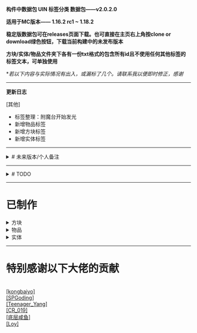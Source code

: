 **构件中数据包 UIN 标签分类 数据包——v2.0.2.0**

**适用于MC版本—— 1.16.2 rc1 ~ 1.18.2**

**稳定版数据包可在releases页面下载。也可直接在主页右上角按clone or download绿色按钮，下载当前构建中的未发布版本**

**方块/实体/物品文件夹下各有一份txt格式的包含所有id且不使用任何其他标签的标签文本，可单独使用**

**若以下内容与实际情况有出入，或漏标了几个。请联系我以便即时修正，感谢*


***

**更新日志**

[其他]
- 标签整理：附魔台开始发光
- 新增物品标签
- 新增方块标签
- 新增实体标签


***


<details>
<summary># 未来版本/个人备注</summary>

- 群系
	- 加入群系标签？
	- 所有群系（至1.18.2，共61群系） https://github.com/misode/mcmeta/blob/summary/registries/data.json#L14498
	- 温湿度分类（snowy, cold, temperate, warm, aquatic, cave, neutral, nether?, end?）
	- 维度分类?

- 方块
	- 可能成为方块实体
		- 制箭台(minecraft:fletching_table)
	- 可能成为非方块实体
		- 床(#minecraft:beds)
	- 检查#minecraft:saplings是否会添加bamboo_sapling
	- blockstate 目前没收录的状态
		- attached,attachment,bites,bottom,charges,conditional,delay,disarmed,drag,eggs,enabled,extended,eye
		- hanging,hatch,hinge,in_wall,instrument,inverted,layers,leaves,locked,mode,moisture,note,occupied
		- part,persistent,pickles,short,signal_fire,unstable


- 物品


- 实体
	- 巨人(minecraft:giant)因没有AI，暂归类为passive
	- 铁傀儡，情况特殊，不纳入仇恨类型

</details>

***


<details>
<summary># TODO</summary>
*优先度由上至下，若有其他标签请求可在论坛内<a href="https://www.mcbbs.net/?725858" target="_blank">[回复/私信本人]</a>。实用、技术性的标签优先
<br>也可以写完后pull过来，验证过后合并*

<br>*存在部分争议的标签考虑移动到custom下，争议过大的标签将取消制作*

**谢谢各位的支持！**


- 方块
	- (同类方块标签化)
	- 非/常亮方块
	- 透光方块
	- 非完整方块——铁砧、门、耕地、半砖...
	- 占据两格的方块——如床，大箱子等


- 物品
	- (同类物品标签化)
	- 方块
	- 方块实体
	- 作物
	- 可右键物品


- 实体

</details>

***


# 已制作

<details>
<summary>方块</summary>
<br><h2>general</h2>
	<br><a href="https://raw.githubusercontent.com/ououn/UIN/master/data/uin/tags/blocks/general/amethyst.json" target="_blank">[amethyst]</a>——紫水晶
	<br><a href="https://raw.githubusercontent.com/ououn/UIN/master/data/uin/tags/blocks/general/amethyst_bud.json" target="_blank">[amethyst_bud]</a>——紫晶芽
	<br><a href="https://raw.githubusercontent.com/ououn/UIN/master/data/uin/tags/blocks/general/azaleas.json" target="_blank">[azaleas]</a>——杜鹃花丛
	<br><a href="https://raw.githubusercontent.com/ououn/UIN/master/data/uin/tags/blocks/general/chests.json" target="_blank">[chests]</a>——储物箱
	<br><a href="https://raw.githubusercontent.com/ououn/UIN/master/data/uin/tags/blocks/general/chiseled_stone.json" target="_blank">[chiseled_stone]</a>——錾制
	<br><a href="https://raw.githubusercontent.com/ououn/UIN/master/data/uin/tags/blocks/general/command_blocks.json" target="_blank">[command_blocks]</a>——命令方块
	<br><a href="https://raw.githubusercontent.com/ououn/UIN/master/data/uin/tags/blocks/general/concrete.json" target="_blank">[concrete]</a>——混凝土
	<br><a href="https://raw.githubusercontent.com/ououn/UIN/master/data/uin/tags/blocks/general/concrete_powder.json" target="_blank">[concrete_powder]</a>——混凝土粉末
	<br><a href="https://raw.githubusercontent.com/ououn/UIN/master/data/uin/tags/blocks/general/copper_blocks.json" target="_blank">[copper_blocks]</a>——铜块
	<br><a href="https://raw.githubusercontent.com/ououn/UIN/master/data/uin/tags/blocks/general/copper_cut.json" target="_blank">[copper_cut]</a>——切制铜块
	<br><a href="https://raw.githubusercontent.com/ououn/UIN/master/data/uin/tags/blocks/general/copper_exposed.json" target="_blank">[copper_exposed]</a>——斑驳铜块
	<br><a href="https://raw.githubusercontent.com/ououn/UIN/master/data/uin/tags/blocks/general/copper_oxidized.json" target="_blank">[copper_oxidized]</a>——氧化铜块
	<br><a href="https://raw.githubusercontent.com/ououn/UIN/master/data/uin/tags/blocks/general/copper_waxed.json" target="_blank">[copper_waxed]</a>——涂蜡铜块
	<br><a href="https://raw.githubusercontent.com/ououn/UIN/master/data/uin/tags/blocks/general/copper_weathered.json" target="_blank">[copper_weathered]</a>——锈蚀铜块
	<br><a href="https://raw.githubusercontent.com/ououn/UIN/master/data/uin/tags/blocks/general/cracked_stone.json" target="_blank">[cracked_stone]</a>——裂纹
	<br><a href="https://raw.githubusercontent.com/ououn/UIN/master/data/uin/tags/blocks/general/dead_coral_blocks.json" target="_blank">[dead_coral_blocks]</a>——失活的珊瑚块
	<br><a href="https://raw.githubusercontent.com/ououn/UIN/master/data/uin/tags/blocks/general/dead_coral_fans.json" target="_blank">[dead_coral_fans]</a>——失活的珊瑚扇
	<br><a href="https://raw.githubusercontent.com/ououn/UIN/master/data/uin/tags/blocks/general/dead_coral_wall_fans.json" target="_blank">[dead_coral_wall_fans]</a>——失活的墙上的珊瑚扇
	<br><a href="https://raw.githubusercontent.com/ououn/UIN/master/data/uin/tags/blocks/general/dead_corals.json" target="_blank">[dead_corals]</a>——失活的珊瑚
	<br><a href="https://raw.githubusercontent.com/ououn/UIN/master/data/uin/tags/blocks/general/deepslate_blocks.json" target="_blank">[deepslate_blocks]</a>——深层方块
	<br><a href="https://raw.githubusercontent.com/ououn/UIN/master/data/uin/tags/blocks/general/deepslate_ores.json" target="_blank">[deepslate_ores]</a>——深层矿
	<br><a href="https://raw.githubusercontent.com/ououn/UIN/master/data/uin/tags/blocks/general/dripleaf.json" target="_blank">[dripleaf]</a>——垂滴叶
	<br><a href="https://raw.githubusercontent.com/ououn/UIN/master/data/uin/tags/blocks/general/ferns.json" target="_blank">[ferns]</a>——蕨类
	<br><a href="https://raw.githubusercontent.com/ououn/UIN/master/data/uin/tags/blocks/general/fungus.json" target="_blank">[fungus]</a>——菌类
	<br><a href="https://raw.githubusercontent.com/ououn/UIN/master/data/uin/tags/blocks/general/furnaces.json" target="_blank">[furnaces]</a>——烤具
	<br><a href="https://raw.githubusercontent.com/ououn/UIN/master/data/uin/tags/blocks/general/gases.json" target="_blank">[gases]</a>——气体
	<br><a href="https://raw.githubusercontent.com/ououn/UIN/master/data/uin/tags/blocks/general/glass_blocks.json" target="_blank">[glass_blocks]</a>——玻璃
	<br><a href="https://raw.githubusercontent.com/ououn/UIN/master/data/uin/tags/blocks/general/glass_panes.json" target="_blank">[glass_panes]</a>——玻璃板
	<br><a href="https://raw.githubusercontent.com/ououn/UIN/master/data/uin/tags/blocks/general/grass.json" target="_blank">[grass]</a>——草丛
	<br><a href="https://raw.githubusercontent.com/ououn/UIN/master/data/uin/tags/blocks/general/ground_banners.json" target="_blank">[ground_banners]</a>——置地旗帜
	<br><a href="https://raw.githubusercontent.com/ououn/UIN/master/data/uin/tags/blocks/general/ground_skulls.json" target="_blank">[ground_skulls]</a>——置地头颅
	<br><a href="https://raw.githubusercontent.com/ououn/UIN/master/data/uin/tags/blocks/general/ground_torches.json" target="_blank">[ground_torches]</a>——置地火把
	<br><a href="https://raw.githubusercontent.com/ououn/UIN/master/data/uin/tags/blocks/general/infested.json" target="_blank">[infested]</a>——被虫蚀的方块
	<br><a href="https://raw.githubusercontent.com/ououn/UIN/master/data/uin/tags/blocks/general/lanterns.json" target="_blank">[lanterns]</a>——灯笼。灯笼和灵魂灯笼
	<br><a href="https://raw.githubusercontent.com/ououn/UIN/master/data/uin/tags/blocks/general/liquid.json" target="_blank">[liquid]</a>——液体
	<br><a href="https://raw.githubusercontent.com/ououn/UIN/master/data/uin/tags/blocks/general/mineral_blocks.json" target="_blank">[mineral_blocks]</a>——矿物块
	<br><a href="https://raw.githubusercontent.com/ououn/UIN/master/data/uin/tags/blocks/general/ores.json" target="_blank">[ores]</a>——原矿
	<br><a href="https://raw.githubusercontent.com/ououn/UIN/master/data/uin/tags/blocks/general/piston.json" target="_blank">[piston]</a>——活塞与其产物
	<br><a href="https://raw.githubusercontent.com/ououn/UIN/master/data/uin/tags/blocks/general/pumpkin_blocks.json" target="_blank">[pumpkin_blocks]</a>——南瓜，方块。南瓜，雕刻南瓜，南瓜灯
	<br><a href="https://raw.githubusercontent.com/ououn/UIN/master/data/uin/tags/blocks/general/raw_blocks.json" target="_blank">[raw_blocks]</a>——粗犷
	<br><a href="https://raw.githubusercontent.com/ououn/UIN/master/data/uin/tags/blocks/general/roots.json" target="_blank">[roots]</a>——菌素
	<br><a href="https://raw.githubusercontent.com/ououn/UIN/master/data/uin/tags/blocks/general/sandstones.json" target="_blank">[sandstones]</a>——砂岩
	<br><a href="https://raw.githubusercontent.com/ououn/UIN/master/data/uin/tags/blocks/general/seagrass.json" target="_blank">[seagrass]</a>——海草
	<br><a href="https://raw.githubusercontent.com/ououn/UIN/master/data/uin/tags/blocks/general/skulls.json" target="_blank">[skulls]</a>——头颅
	<br><a href="https://raw.githubusercontent.com/ououn/UIN/master/data/uin/tags/blocks/general/smooth_stone.json" target="_blank">[smooth_stone]</a>——平滑石类
	<br><a href="https://raw.githubusercontent.com/ououn/UIN/master/data/uin/tags/blocks/general/sponge.json" target="_blank">[sponge]</a>——海绵
	<br><a href="https://raw.githubusercontent.com/ououn/UIN/master/data/uin/tags/blocks/general/terracotta.json" target="_blank">[terracotta]</a>——陶瓦
	<br><a href="https://raw.githubusercontent.com/ououn/UIN/master/data/uin/tags/blocks/general/terracotta_glazed.json" target="_blank">[terracotta_glazed]</a>——带釉陶瓦
	<br><a href="https://raw.githubusercontent.com/ououn/UIN/master/data/uin/tags/blocks/general/torches.json" target="_blank">[torches]</a>——火把、红石火把
	<br><a href="https://raw.githubusercontent.com/ououn/UIN/master/data/uin/tags/blocks/general/vines.json" target="_blank">[vines]</a>——藤蔓
	<br><a href="https://raw.githubusercontent.com/ououn/UIN/master/data/uin/tags/blocks/general/wall_banners.json" target="_blank">[wall_banners]</a>——贴墙旗帜
	<br><a href="https://raw.githubusercontent.com/ououn/UIN/master/data/uin/tags/blocks/general/wall_skulls.json" target="_blank">[wall_skulls]</a>——墙上头颅
	<br><a href="https://raw.githubusercontent.com/ououn/UIN/master/data/uin/tags/blocks/general/wall_torches.json" target="_blank">[wall_torches]</a>——贴墙火把
	<br><a href="https://raw.githubusercontent.com/ououn/UIN/master/data/uin/tags/blocks/general/weighted_pressure_plates.json" target="_blank">[weighted_pressure_plates]</a>——测重压力板
<br><h2>tech</h2>
	<br><a href="https://raw.githubusercontent.com/ououn/UIN/master/data/uin/tags/blocks/tech/all.json" target="_blank">[all]</a>——所有方块
	<br><a href="https://raw.githubusercontent.com/ououn/UIN/master/data/uin/tags/blocks/tech/block_entities.json" target="_blank">[block_entities]</a>——方块实体
	<br><a href="https://raw.githubusercontent.com/ououn/UIN/master/data/uin/tags/blocks/tech/blockstate_none.json" target="_blank">[blockstate_none]</a>——无方块状态
	<br><a href="https://raw.githubusercontent.com/ououn/UIN/master/data/uin/tags/blocks/tech/components_mechanism.json" target="_blank">[components_mechanism]</a>——机械元件
	<br><a href="https://raw.githubusercontent.com/ououn/UIN/master/data/uin/tags/blocks/tech/components_power.json" target="_blank">[components_power]</a>——电源元件
	<br><a href="https://raw.githubusercontent.com/ououn/UIN/master/data/uin/tags/blocks/tech/components_redstone.json" target="_blank">[components_redstone]</a>——红石元件
	<br><a href="https://raw.githubusercontent.com/ououn/UIN/master/data/uin/tags/blocks/tech/components_transmission.json" target="_blank">[components_transmission]</a>——传输元件
	<br><a href="https://raw.githubusercontent.com/ououn/UIN/master/data/uin/tags/blocks/tech/damage.json" target="_blank">[damage]</a>——能造成伤害的方块（#campfires和sweet_berry_bush视方块状态而定，wither_rose则通过药水效果达成）
	<br><a href="https://raw.githubusercontent.com/ououn/UIN/master/data/uin/tags/blocks/tech/gravity_affected.json" target="_blank">[gravity_affected]</a>——重力影响
	<br><a href="https://raw.githubusercontent.com/ououn/UIN/master/data/uin/tags/blocks/tech/light_emit.json" target="_blank">[light_emit]</a>——光源方块（包括可能成为光源的方块，如熔炉）（flowing_lava不是方块标签，而是流体标签）
	<br><a href="https://raw.githubusercontent.com/ououn/UIN/master/data/uin/tags/blocks/tech/redstone_opaque.json" target="_blank">[redstone_opaque]</a>——不透明方块，能被红石充能
	<br><a href="https://raw.githubusercontent.com/ououn/UIN/master/data/uin/tags/blocks/tech/redstone_transparent.json" target="_blank">[redstone_transparent]</a>——透明方块，不能被红石充能（包括半砖，然而双半砖能被充能）
	<br><a href="https://raw.githubusercontent.com/ououn/UIN/master/data/uin/tags/blocks/tech/solid_full.json" target="_blank">[solid_full]</a>——完整固体方块。1x1x1碰撞箱。（不包括 灵魂沙、活塞、半砖、雪、潜影盒、蜂蜜块）
	<br><a href="https://raw.githubusercontent.com/ououn/UIN/master/data/uin/tags/blocks/tech/solid_none.json" target="_blank">[solid_none]</a>——非固体方块，完全不改变经过实体高度，完全不阻碍实体经过的方块（不包括 minecraft:snow）
	<br><a href="https://raw.githubusercontent.com/ououn/UIN/master/data/uin/tags/blocks/tech/store_item.json" target="_blank">[store_item]</a>——包含物品，能往存放物品的方块。
	- **tech/map**
	<br><a href="https://minecraft.fandom.com/wiki/Map_item_format" target="_blank">[地图颜色]</a>(https://github.com/ououn/UIN/tree/master/data/uin/tags/blocks/tech/map) uin:tech/map/0_none ~ 61_glow_lichen 由 Loy 提供技术支持 *原木取侧面色，床取床尾色。颜色见[Map Item Format]
<br><h2>tech/blockstates</h2>
	<br><a href="https://raw.githubusercontent.com/ououn/UIN/master/data/uin/tags/blocks/tech/blockstates/age.json" target="_blank">[age]</a>——年龄，植物生长的状态和火的传播状态等。可能的状态：0 ~ 25
	<br><a href="https://raw.githubusercontent.com/ououn/UIN/master/data/uin/tags/blocks/tech/blockstates/axis.json" target="_blank">[axis]</a>——轴。可能的状态：x，y，z
	<br><a href="https://raw.githubusercontent.com/ououn/UIN/master/data/uin/tags/blocks/tech/blockstates/distance.json" target="_blank">[distance]</a>——距离，距基础方块的距离。可能的状态：0 ~ 7
	<br><a href="https://raw.githubusercontent.com/ououn/UIN/master/data/uin/tags/blocks/tech/blockstates/down.json" target="_blank">[down]</a>——下方，方向。可能的状态：true，false
	<br><a href="https://raw.githubusercontent.com/ououn/UIN/master/data/uin/tags/blocks/tech/blockstates/east.json" target="_blank">[east]</a>——东方，方向。可能的状态：true，false，none，side，up
	<br><a href="https://raw.githubusercontent.com/ououn/UIN/master/data/uin/tags/blocks/tech/blockstates/face.json" target="_blank">[face]</a>——面向依附。可能的状态：ceiling，floor，wall
	<br><a href="https://raw.githubusercontent.com/ououn/UIN/master/data/uin/tags/blocks/tech/blockstates/facing.json" target="_blank">[facing]</a>——面向。包含以下可能的标签状态：nsweud，nswed，nswe
	<br><a href="https://raw.githubusercontent.com/ououn/UIN/master/data/uin/tags/blocks/tech/blockstates/facing_nswe.json" target="_blank">[facing_nswe]</a>——面向。可能的状态：north，south，west，east
	<br><a href="https://raw.githubusercontent.com/ououn/UIN/master/data/uin/tags/blocks/tech/blockstates/facing_nswed.json" target="_blank">[facing_nswed]</a>——面向。可能的状态：north，south，west，east，down
	<br><a href="https://raw.githubusercontent.com/ououn/UIN/master/data/uin/tags/blocks/tech/blockstates/facing_nsweud.json" target="_blank">[facing_nsweud]</a>——面向。可能的状态：north，south，west，east，up，down
	<br><a href="https://raw.githubusercontent.com/ououn/UIN/master/data/uin/tags/blocks/tech/blockstates/half.json" target="_blank">[half]</a>——半格。可能的状态：lower，upper，bottom，top
	<br><a href="https://raw.githubusercontent.com/ououn/UIN/master/data/uin/tags/blocks/tech/blockstates/have_item.json" target="_blank">[have_item]</a>——持物。包含了炼药台、讲台和唱片盒的5个has_xxx方块状态，可能的状态：true，false
	<br><a href="https://raw.githubusercontent.com/ououn/UIN/master/data/uin/tags/blocks/tech/blockstates/level.json" target="_blank">[level]</a>——水平。可能的状态：0 ~ 15
	<br><a href="https://raw.githubusercontent.com/ououn/UIN/master/data/uin/tags/blocks/tech/blockstates/lit.json" target="_blank">[lit]</a>——发光...是否处于发亮状态，影响光照等级。可能的状态：true，false
	<br><a href="https://raw.githubusercontent.com/ououn/UIN/master/data/uin/tags/blocks/tech/blockstates/north.json" target="_blank">[north]</a>——北方，方向。可能的状态：true，false，none，side，up
	<br><a href="https://raw.githubusercontent.com/ououn/UIN/master/data/uin/tags/blocks/tech/blockstates/open.json" target="_blank">[open]</a>——打开，存在于门与木桶。可能的状态：true，false
	<br><a href="https://raw.githubusercontent.com/ououn/UIN/master/data/uin/tags/blocks/tech/blockstates/power.json" target="_blank">[power]</a>——红石信号，传输的红石信号等级。可能的状态：0 ~ 15
	<br><a href="https://raw.githubusercontent.com/ououn/UIN/master/data/uin/tags/blocks/tech/blockstates/powered.json" target="_blank">[powered]</a>——红石充能，红石元件是否处于充能状态。可能的状态：true，false
	<br><a href="https://raw.githubusercontent.com/ououn/UIN/master/data/uin/tags/blocks/tech/blockstates/rotation.json" target="_blank">[rotation]</a>——旋转，存在于置地木牌、头颅和旗帜。可能的状态：0 ~ 15
	<br><a href="https://raw.githubusercontent.com/ououn/UIN/master/data/uin/tags/blocks/tech/blockstates/shape.json" target="_blank">[shape]</a>——连接，铁轨与楼梯的形状。可能的状态：ascending_north，ascending_south，ascending_west，ascending_east，east_west，north_south，north_east，north_west，south_east，south_west，inner_left，inner_right，outer_left，outer_right，straight
	<br><a href="https://raw.githubusercontent.com/ououn/UIN/master/data/uin/tags/blocks/tech/blockstates/snowy.json" target="_blank">[snowy]</a>——雪层。可能的状态：true，false
	<br><a href="https://raw.githubusercontent.com/ououn/UIN/master/data/uin/tags/blocks/tech/blockstates/south.json" target="_blank">[south]</a>——南方，方向。可能的状态：true，false，none，side，up
	<br><a href="https://raw.githubusercontent.com/ououn/UIN/master/data/uin/tags/blocks/tech/blockstates/stage.json" target="_blank">[stage]</a>——阶段，存在于树苗和竹子。可能的状态：0 ~ 1
	<br><a href="https://raw.githubusercontent.com/ououn/UIN/master/data/uin/tags/blocks/tech/blockstates/triggered.json" target="_blank">[triggered]</a>——触发，存在于发射器和投射器。可能的状态：true，false
	<br><a href="https://raw.githubusercontent.com/ououn/UIN/master/data/uin/tags/blocks/tech/blockstates/type.json" target="_blank">[type]</a>——类型。存在于活塞、箱子和半砖。可能的状态：normal，sticky，left，right，single，bottom，double，top
	<br><a href="https://raw.githubusercontent.com/ououn/UIN/master/data/uin/tags/blocks/tech/blockstates/up.json" target="_blank">[up]</a>——上方，方向。可能的状态：true，false
	<br><a href="https://raw.githubusercontent.com/ououn/UIN/master/data/uin/tags/blocks/tech/blockstates/waterlogged.json" target="_blank">[waterlogged]</a>——含水方块，状态可为含水或不含水的方块。可能的状态：true，false
	<br><a href="https://raw.githubusercontent.com/ououn/UIN/master/data/uin/tags/blocks/tech/blockstates/west.json" target="_blank">[west]</a>——西方，方向。可能的状态：true，false，none，side，up

</details>


<details>
<summary>物品</summary>
<br><h2>general</h2>
	<br><a href="https://raw.githubusercontent.com/ououn/UIN/master/data/uin/tags/items/general/armors.json" target="_blank">[armors]</a>——盔甲
	<br><a href="https://raw.githubusercontent.com/ououn/UIN/master/data/uin/tags/items/general/axes.json" target="_blank">[axes]</a>——斧子
	<br><a href="https://raw.githubusercontent.com/ououn/UIN/master/data/uin/tags/items/general/banner_patterns.json" target="_blank">[banner_patterns]</a>——旗帜图案
	<br><a href="https://raw.githubusercontent.com/ououn/UIN/master/data/uin/tags/items/general/boots.json" target="_blank">[boots]</a>——靴子
	<br><a href="https://raw.githubusercontent.com/ououn/UIN/master/data/uin/tags/items/general/buckets.json" target="_blank">[buckets]</a>——桶
	<br><a href="https://raw.githubusercontent.com/ououn/UIN/master/data/uin/tags/items/general/command_blocks.json" target="_blank">[command_blocks]</a>——命令方块
	<br><a href="https://raw.githubusercontent.com/ououn/UIN/master/data/uin/tags/items/general/concrete.json" target="_blank">[concrete]</a>——混凝土
	<br><a href="https://raw.githubusercontent.com/ououn/UIN/master/data/uin/tags/items/general/concrete_powder.json" target="_blank">[concrete_powder]</a>——混凝土粉末
	<br><a href="https://raw.githubusercontent.com/ououn/UIN/master/data/uin/tags/items/general/chestplates.json" target="_blank">[chestplates]</a>——胸甲
	<br><a href="https://raw.githubusercontent.com/ououn/UIN/master/data/uin/tags/items/general/dye.json" target="_blank">[dye]</a>——染料
	<br><a href="https://raw.githubusercontent.com/ououn/UIN/master/data/uin/tags/items/general/fence_gates.json" target="_blank">[fence_gates]</a>——栅栏门
	<br><a href="https://raw.githubusercontent.com/ououn/UIN/master/data/uin/tags/items/general/fish_buckets.json" target="_blank">[fish_buckets]</a>——鱼桶
	<br><a href="https://raw.githubusercontent.com/ououn/UIN/master/data/uin/tags/items/general/fungus.json" target="_blank">[fungus]</a>——菌类
	<br><a href="https://raw.githubusercontent.com/ououn/UIN/master/data/uin/tags/items/general/glass_blocks.json" target="_blank">[glass_blocks]</a>——玻璃
	<br><a href="https://raw.githubusercontent.com/ououn/UIN/master/data/uin/tags/items/general/glass_panes.json" target="_blank">[glass_panes]</a>——玻璃板
	<br><a href="https://raw.githubusercontent.com/ououn/UIN/master/data/uin/tags/items/general/grass.json" target="_blank">[grass]</a>——草丛
	<br><a href="https://raw.githubusercontent.com/ououn/UIN/master/data/uin/tags/items/general/helmets.json" target="_blank">[helmets]</a>——头盔
	<br><a href="https://raw.githubusercontent.com/ououn/UIN/master/data/uin/tags/items/general/hoes.json" target="_blank">[hoes]</a>——锄头
	<br><a href="https://raw.githubusercontent.com/ououn/UIN/master/data/uin/tags/items/general/horse_armors.json" target="_blank">[horse_armors]</a>——马凯
	<br><a href="https://raw.githubusercontent.com/ououn/UIN/master/data/uin/tags/items/general/leggings.json" target="_blank">[leggings]</a>——护腿
	<br><a href="https://raw.githubusercontent.com/ououn/UIN/master/data/uin/tags/items/general/minecarts.json" target="_blank">[minecarts]</a>——矿车
	<br><a href="https://raw.githubusercontent.com/ououn/UIN/master/data/uin/tags/items/general/mineral_blocks.json" target="_blank">[mineral_blocks]</a>——矿物块
	<br><a href="https://raw.githubusercontent.com/ououn/UIN/master/data/uin/tags/items/general/minerals.json" target="_blank">[minerals]</a>——矿物
	<br><a href="https://raw.githubusercontent.com/ououn/UIN/master/data/uin/tags/items/general/ores.json" target="_blank">[ores]</a>——原矿。镶金黑石不被视为矿石
	<br><a href="https://raw.githubusercontent.com/ououn/UIN/master/data/uin/tags/items/general/pickaxes.json" target="_blank">[pickaxes]</a>——稿子
	<br><a href="https://raw.githubusercontent.com/ououn/UIN/master/data/uin/tags/items/general/potions.json" target="_blank">[potions]</a>——药水
	<br><a href="https://raw.githubusercontent.com/ououn/UIN/master/data/uin/tags/items/general/pressure_plates.json" target="_blank">[pressure_plates]</a>——压力板
	<br><a href="https://raw.githubusercontent.com/ououn/UIN/master/data/uin/tags/items/general/rods.json" target="_blank">[rods]</a>——钓竿
	<br><a href="https://raw.githubusercontent.com/ououn/UIN/master/data/uin/tags/items/general/roots.json" target="_blank">[roots]</a>——菌素
	<br><a href="https://raw.githubusercontent.com/ououn/UIN/master/data/uin/tags/items/general/shovels.json" target="_blank">[shovels]</a>——铲子
	<br><a href="https://raw.githubusercontent.com/ououn/UIN/master/data/uin/tags/items/general/shulker_boxes.json" target="_blank">[shulker_boxes]</a>——潜影盒
	<br><a href="https://raw.githubusercontent.com/ououn/UIN/master/data/uin/tags/items/general/skulls.json" target="_blank">[skulls]</a>——头颅
	<br><a href="https://raw.githubusercontent.com/ououn/UIN/master/data/uin/tags/items/general/smooth_stone.json" target="_blank">[smooth_stone]</a>——平滑石类
	<br><a href="https://raw.githubusercontent.com/ououn/UIN/master/data/uin/tags/items/general/soups.json" target="_blank">[soups]</a>——汤
	<br><a href="https://raw.githubusercontent.com/ououn/UIN/master/data/uin/tags/items/general/spawn_eggs.json" target="_blank">[spawn_eggs]</a>——刷怪蛋
	<br><a href="https://raw.githubusercontent.com/ououn/UIN/master/data/uin/tags/items/general/sponge.json" target="_blank">[sponge]</a>——海绵
	<br><a href="https://raw.githubusercontent.com/ououn/UIN/master/data/uin/tags/items/general/swords.json" target="_blank">[swords]</a>——剑
	<br><a href="https://raw.githubusercontent.com/ououn/UIN/master/data/uin/tags/items/general/terracotta.json" target="_blank">[terracotta]</a>——陶瓦
	<br><a href="https://raw.githubusercontent.com/ououn/UIN/master/data/uin/tags/items/general/terracotta_glazed.json" target="_blank">[terracotta_glazed]</a>——带釉陶瓦
	<br><a href="https://raw.githubusercontent.com/ououn/UIN/master/data/uin/tags/items/general/weapons.json" target="_blank">[weapons]</a>——武器
	<br><a href="https://raw.githubusercontent.com/ououn/UIN/master/data/uin/tags/items/general/weighted_pressure_plates.json" target="_blank">[weighted_pressure_plates]</a>——测重压力板
<br><h2>tech</h2>
	<br><a href="https://raw.githubusercontent.com/ououn/UIN/master/data/uin/tags/items/tech/all.json" target="_blank">[all]</a>——所有物品
	<br><a href="https://raw.githubusercontent.com/ououn/UIN/master/data/uin/tags/items/tech/drinkable.json" target="_blank">[drinkable]</a>——可饮用
	<br><a href="https://raw.githubusercontent.com/ououn/UIN/master/data/uin/tags/items/tech/eatable.json" target="_blank">[eatable]</a>——可食用（不包括蛋糕，不能直接食用）
	<br><a href="https://raw.githubusercontent.com/ououn/UIN/master/data/uin/tags/items/tech/ench.json" target="_blank">[ench]</a>——附魔台可附魔物品
	<br><a href="https://raw.githubusercontent.com/ououn/UIN/master/data/uin/tags/items/tech/x_1.json" target="_blank">[x_1]</a>——最大叠堆数量 1（不包括air）
	<br><a href="https://raw.githubusercontent.com/ououn/UIN/master/data/uin/tags/items/tech/x_16.json" target="_blank">[x_16]</a>——最大叠堆数量 16（不包括air）
	<br><a href="https://raw.githubusercontent.com/ououn/UIN/master/data/uin/tags/items/tech/x_64.json" target="_blank">[x_64]</a>——最大叠堆数量 64（不包括air）
</details>


<details>
<summary>实体</summary>
<br><h2>general</h2>
	<br><a href="https://raw.githubusercontent.com/ououn/UIN/master/data/uin/tags/entity_types/general/illagers.json" target="_blank">[illagers]</a>——灾厄村民
	<br><a href="https://raw.githubusercontent.com/ououn/UIN/master/data/uin/tags/entity_types/general/item_frames.json" target="_blank">[item_frames]</a>——展示框
	<br><a href="https://raw.githubusercontent.com/ououn/UIN/master/data/uin/tags/entity_types/general/minecarts.json" target="_blank">[minecarts]</a>——矿车
	<br><a href="https://raw.githubusercontent.com/ououn/UIN/master/data/uin/tags/entity_types/general/spiders.json" target="_blank">[spiders]</a>——蜘蛛
<br><h2>tech</h2>
	<br><a href="https://raw.githubusercontent.com/ououn/UIN/master/data/uin/tags/entity_types/tech/ages.json" target="_blank">[ages]</a>——随Age变化而改变形态/碰撞箱大小（不包括药水云、经验球、物品）
	<br><a href="https://raw.githubusercontent.com/ououn/UIN/master/data/uin/tags/entity_types/tech/all.json" target="_blank">[all]</a>——所有实体
	<br><a href="https://raw.githubusercontent.com/ououn/UIN/master/data/uin/tags/entity_types/tech/aquatic.json" target="_blank">[aquatic]</a>——海洋生物，受穿刺附魔伤害影响
	<br><a href="https://raw.githubusercontent.com/ououn/UIN/master/data/uin/tags/entity_types/tech/arthropods.json" target="_blank">[arthropods]</a>——节肢生物，受节肢杀手附魔影响
	<br><a href="https://raw.githubusercontent.com/ououn/UIN/master/data/uin/tags/entity_types/tech/blocks.json" target="_blank">[blocks]</a>——方块
	<br><a href="https://raw.githubusercontent.com/ououn/UIN/master/data/uin/tags/entity_types/tech/hostile.json" target="_blank">[hostile]</a>——以玩家做区分标准，敌对型生物
			- 鸡骑士、骷髅骑士、蜘蛛骑士、杀手兔没有单独id，故不在列表内
	<br><a href="https://raw.githubusercontent.com/ououn/UIN/master/data/uin/tags/entity_types/tech/items.json" target="_blank">[items]</a>——掉落物
	<br><a href="https://raw.githubusercontent.com/ououn/UIN/master/data/uin/tags/entity_types/tech/marker.json" target="_blank">[marker]</a>——盔甲架，药水云
	<br><a href="https://raw.githubusercontent.com/ououn/UIN/master/data/uin/tags/entity_types/tech/misc.json" target="_blank">[misc]</a>——杂项
	<br><a href="https://raw.githubusercontent.com/ououn/UIN/master/data/uin/tags/entity_types/tech/mobs.json" target="_blank">[mobs]</a>——所有生物（不包括玩家）
	<br><a href="https://raw.githubusercontent.com/ououn/UIN/master/data/uin/tags/entity_types/tech/neutral.json" target="_blank">[neutral]</a>——以玩家做区分标准，中立型生物
	<br><a href="https://raw.githubusercontent.com/ououn/UIN/master/data/uin/tags/entity_types/tech/non_mobs.json" target="_blank">[non_mobs]</a>——所有非生物实体
	<br><a href="https://raw.githubusercontent.com/ououn/UIN/master/data/uin/tags/entity_types/tech/passive.json" target="_blank">[passive]</a>——以玩家做区分标准，被动型生物
	<br><a href="https://raw.githubusercontent.com/ououn/UIN/master/data/uin/tags/entity_types/tech/projectiles.json" target="_blank">[projectiles]</a>——弹射物
	<br><a href="https://raw.githubusercontent.com/ououn/UIN/master/data/uin/tags/entity_types/tech/tameable.json" target="_blank">[tameable]</a>——可驯服类型
	<br><a href="https://raw.githubusercontent.com/ououn/UIN/master/data/uin/tags/entity_types/tech/undead.json" target="_blank">[undead]</a>——不死生物，获得恢复效果时受伤
	<br><a href="https://raw.githubusercontent.com/ououn/UIN/master/data/uin/tags/entity_types/tech/vehicles.json" target="_blank">[vehicles]</a>——载具，船 & 矿车
<br><h2>custom</h2>
	<br><a href="https://raw.githubusercontent.com/ououn/UIN/master/data/uin/tags/entity_types/custom/graveborn.json" target="_blank">[graveborn]</a>——亡灵类
</details>



***
# 特别感谢以下大佬的贡献
<br><a href="https://www.mcbbs.net/?574210" target="_blank">[kongbaiyo]</a>
<br><a href="https://www.mcbbs.net/?2444378" target="_blank">[SPGoding]</a>
<br><a href="https://www.mcbbs.net/?2337994" target="_blank">[Teenager_Yang]</a>
<br><a href="https://www.mcbbs.net/?2504275" target="_blank">[CR_019]</a>
<br><a href="https://www.mcbbs.net/?894447" target="_blank">[底层咸鱼]</a>
<br><a href="https://www.mcbbs.net/?1235427" target="_blank">[Loy]</a>
